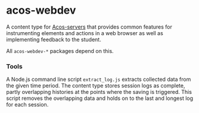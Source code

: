 # acos-webdev

A content type for [Acos-servers](https://github.com/acos-server/acos-server)
that provides common features for instrumenting elements and actions in a web
browser as well as implementing feedback to the student.

All `acos-webdev-*` packages depend on this.

### Tools

A Node.js command line script `extract_log.js` extracts collected data from the
given time period. The content type stores session logs as complete, partly
overlapping histories at the points where the saving is triggered. This script
removes the overlapping data and holds on to the last and longest log for each
session.
